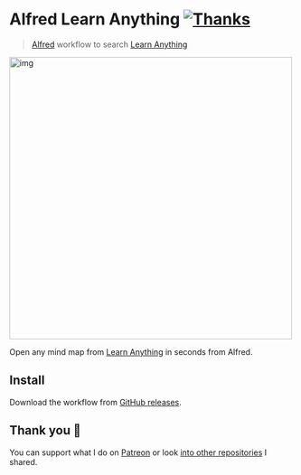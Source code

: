 # Alfred Learn Anything [![Thanks](https://img.shields.io/badge/Say%20Thanks-💗-ff69b4.svg)](https://www.patreon.com/nikitavoloboev)
> [Alfred](https://www.alfredforum.com/) workflow to search [Learn Anything](https://learn-anything.xyz/)

<img src="http://i.imgur.com/SymyfvG.png" width="500" alt="img">

Open any mind map from [Learn Anything](https://learn-anything.xyz/) in seconds from Alfred.

## Install 
Download the workflow from [GitHub releases](https://github.com/nikitavoloboev/alfred-learn-anything/releases/latest).

## Thank you 💜
You can support what I do on [Patreon](https://www.patreon.com/nikitavoloboev) or look [into other repositories](https://my.mindnode.com/ZKGETDkUaQUsL3q8q9z788CxG84oEHgDiT79GuzX#-143.5,-902.6,0) I shared. 